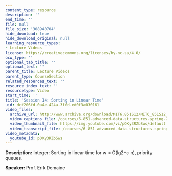 ```yaml
---
content_type: resource
description: ''
end_time: ''
file: null
file_size: '308940704'
hide_download: true
hide_download_original: null
learning_resource_types:
- Lecture Videos
license: https://creativecommons.org/licenses/by-nc-sa/4.0/
ocw_type: ''
optional_tab_title: ''
optional_text: ''
parent_title: Lecture Videos
parent_type: CourseSection
related_resources_text: ''
resource_index_text: ''
resourcetype: Video
start_time: ''
title: 'Session 14: Sorting in Linear Time'
uid: dcf206fd-0a4e-424a-3f0d-ed0f3a030161
video_files:
  archive_url: http://www.archive.org/download/MIT6.851S12/MIT6_851S12_lec14_300k.mp4
  video_captions_file: /courses/6-851-advanced-data-structures-spring-2012/b32c1b57dfb45eef8bad62261a83c411_pOKy3RZbSws.vtt
  video_thumbnail_file: https://img.youtube.com/vi/pOKy3RZbSws/default.jpg
  video_transcript_file: /courses/6-851-advanced-data-structures-spring-2012/e5ec44f7add0f2040e202fa3102e50b5_pOKy3RZbSws.pdf
video_metadata:
  youtube_id: pOKy3RZbSws
---
```


**Description:** Integer: Sorting in linear time for w = O(lg2+ε n), priority queues.

**Speaker:** Prof. Erik Demaine

